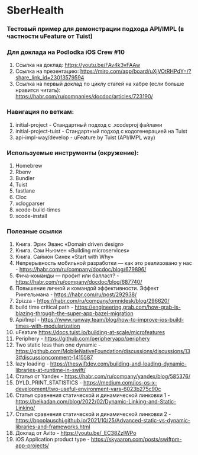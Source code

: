# SberHealth
### Тестовый пример для демонстрации подхода API/IMPL (в частности uFeature от Tuist)
### Для доклада на Podlodka iOS Crew #10
1. Ссылка на доклад: https://youtu.be/FAv4k3vFAAw
2. Ссылка на презентацию: https://miro.com/app/board/uXjVOtRHPdY=/?share_link_id=23013579594
3. Ссылка на первый доклад по циклу статей на хабре (если больше нравится читать): https://habr.com/ru/companies/docdoc/articles/723190/

### Навигация по веткам: 
1. initial-project - Стандартный подход с .xcodeproj файлами
2. initial-project-tuist - Стандартный подход с кодогенерацией на Tuist
3. api-impl-way/develop - uFeature by Tuist (API/IMPL way)

### Используемые инструменты (окружение):
1. Homebrew
2. Rbenv
3. Bundler
4. Tuist
5. fastlane
6. Cloc
7. xclogparser
8. xcode-build-times 
9. xcode-install

### Полезные ссылки
1. Книга. Эрик Эванс «Domain driven design»
2. Книга. Сэм Ньюмен «Building microservices»
3. Книга. Саймон Синек «Start with Why»
4. Непрерывность мобильной разработки — как это реализовано у нас - https://habr.com/ru/company/docdoc/blog/679896/
5. Фича-команды — профит или балласт? - https://habr.com/ru/company/docdoc/blog/687740/
6. Повышение личной и командой эффективности. Эффект Рингельмана - https://habr.com/ru/post/292938/
7. 2pizza - https://habr.com/ru/company/omnidesk/blog/296620/
8. build time critical path - https://engineering.grab.com/how-grab-is-blazing-through-the-super-app-bazel-migration
9. Api/Impl - https://www.runway.team/blog/how-to-improve-ios-build-times-with-modularization
10. uFeature https://docs.tuist.io/building-at-scale/microfeatures
11. Periphery - https://github.com/peripheryapp/periphery
12. Two static less than one dynamic - https://github.com/MobileNativeFoundation/discussions/discussions/133#discussioncomment-1415587
13. lazy loading - https://theswiftdev.com/building-and-loading-dynamic-libraries-at-runtime-in-swift/
14. Статья от Yandex - https://habr.com/ru/company/yandex/blog/585376/
15. DYLD_PRINT_STATISTICS - https://medium.com/ios-os-x-development/two-useful-environment-vars-6023b275c90c
16. Статья сравнения статической и динамической линковки 1 - https://belkadan.com/blog/2022/02/Dynamic-Linking-and-Static-Linking/
17. Статья сравнения статической и динамической линковки 2 - https://bpoplauschi.github.io/2021/10/25/Advanced-static-vs-dynamic-libraries-and-frameworks.html
18. Доклад от Avito - https://youtu.be/_EC38ZzIWPo
19. iOS Application product type - https://skyaaron.com/posts/swiftpm-app-projects/

